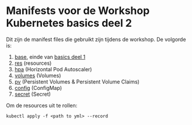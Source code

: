 # Manifests voor de Workshop Kubernetes basics deel 2

Dit zijn de manifest files die gebruikt zijn tijdens de workshop. De volgorde is:

1. [base](base), einde van [basics deel 1](https://github.com/samegens/workshop-kubernetes-basics2)
2. [res](res) (resources)
3. [hpa](hpa) (Horizontal Pod Autoscaler)
4. [volumes](volumes) (Volumes)
5. [pv](pv) (Persistent Volumes & Persistent Volume Claims)
6. [config](config) (ConfigMap)
7. [secret](secret) (Secret)

Om de resources uit te rollen:

    kubectl apply -f <path to yml> --record
